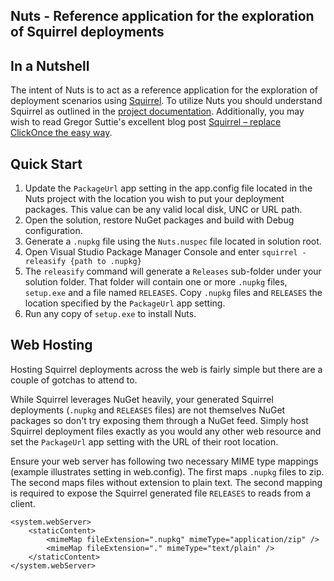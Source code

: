 ## Nuts - Reference application for the exploration of Squirrel deployments ##
## In a Nutshell ##
The intent of Nuts is to act as a reference application for the exploration of deployment scenarios using [Squirrel](https://github.com/Squirrel/Squirrel.Windows). To utilize Nuts you should understand Squirrel as outlined in the [project documentation](https://github.com/Squirrel/Squirrel.Windows/tree/master/docs). Additionally, you may wish to read Gregor Suttie's excellent blog post [Squirrel – replace ClickOnce the easy way](http://gregorsuttie.com/2015/04/27/squirrel-replace-clickonce-the-easy-way/).
## Quick Start ##
1. Update the `PackageUrl` app setting in the app.config file located in the Nuts project with the location you wish to put your deployment packages. This value can be any valid local disk, UNC or URL path.
1. Open the solution, restore NuGet packages and build with Debug configuration.
1. Generate a `.nupkg` file using the `Nuts.nuspec` file located in solution root.
1. Open Visual Studio Package Manager Console and enter `squirrel -releasify {path to .nupkg}`
1. The `releasify` command will generate a `Releases` sub-folder under your solution folder. That folder will contain one or more `.nupkg` files, `setup.exe` and a file named `RELEASES`. Copy `.nupkg` files and `RELEASES` the location specified by the `PackageUrl` app setting.
1. Run any copy of `setup.exe` to install Nuts.

## Web Hosting ##
Hosting Squirrel deployments across the web is fairly simple but there are a couple of gotchas to attend to. 

While Squirrel leverages NuGet heavily, your generated Squirrel deployments (`.nupkg` and `RELEASES` files) are not themselves NuGet packages so don't try exposing them through a NuGet feed. Simply host Squirrel deployment files exactly as you would any other web resource and set the `PackageUrl` app setting with the URL of their root location.

Ensure your web server has following two necessary MIME type mappings (example illustrates setting in web.config). The first maps `.nupkg` files to zip. The second maps files without extension to plain text. The second mapping is required to expose the Squirrel generated file `RELEASES` to reads from a client.

    <system.webServer>
        <staticContent>
            <mimeMap fileExtension=".nupkg" mimeType="application/zip" />
            <mimeMap fileExtension="." mimeType="text/plain" />
        </staticContent>
    </system.webServer>
